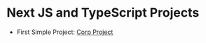 # Next JS and TypeScript Projects

- First Simple Project: [Corp Project](https://corp-project.vercel.app/)
